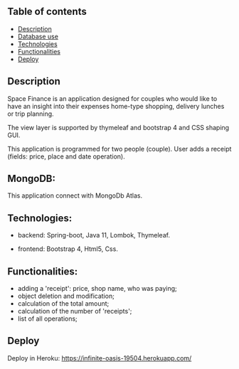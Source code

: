 ## Table of contents
* [Description](#description)
* [Database use](#mongoDB)
* [Technologies](#technologies)
* [Functionalities](#functionalities)
* [Deploy](#deploy)


## Description

Space Finance is an application designed for couples who would like to have an insight into their expenses
home-type shopping, delivery lunches or trip planning.

The view layer is supported by thymeleaf and bootstrap 4 and CSS shaping GUI.

This application is programmed for two people (couple). User adds a receipt (fields: price, place and date operation).


## MongoDB:

This application connect with MongoDb Atlas.

## Technologies:

- backend: Spring-boot, Java 11, Lombok, Thymeleaf.
  
- frontend: Bootstrap 4, Html5, Css.

## Functionalities:

- adding a 'receipt': price, shop name, who was paying;
- object deletion and modification;
- calculation of the total amount;
- calculation of the number of 'receipts';
- list of all operations;

## Deploy

Deploy in Heroku: https://infinite-oasis-19504.herokuapp.com/
